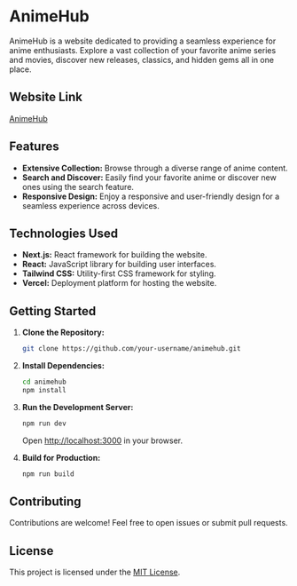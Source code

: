 # AnimeHub

AnimeHub is a website dedicated to providing a seamless experience for anime enthusiasts. Explore a vast collection of your favorite anime series and movies, discover new releases, classics, and hidden gems all in one place.

## Website Link
[AnimeHub](#) <!-- Add the actual link here -->

## Features
- **Extensive Collection:** Browse through a diverse range of anime content.
- **Search and Discover:** Easily find your favorite anime or discover new ones using the search feature.
- **Responsive Design:** Enjoy a responsive and user-friendly design for a seamless experience across devices.

## Technologies Used
- **Next.js:** React framework for building the website.
- **React:** JavaScript library for building user interfaces.
- **Tailwind CSS:** Utility-first CSS framework for styling.
- **Vercel:** Deployment platform for hosting the website.

## Getting Started
1. **Clone the Repository:**
    ```bash
    git clone https://github.com/your-username/animehub.git
    ```
2. **Install Dependencies:**
    ```bash
    cd animehub
    npm install
    ```
3. **Run the Development Server:**
    ```bash
    npm run dev
    ```
   Open [http://localhost:3000](http://localhost:3000) in your browser.

4. **Build for Production:**
    ```bash
    npm run build
    ```

## Contributing
Contributions are welcome! Feel free to open issues or submit pull requests.

## License
This project is licensed under the [MIT License](LICENSE).
